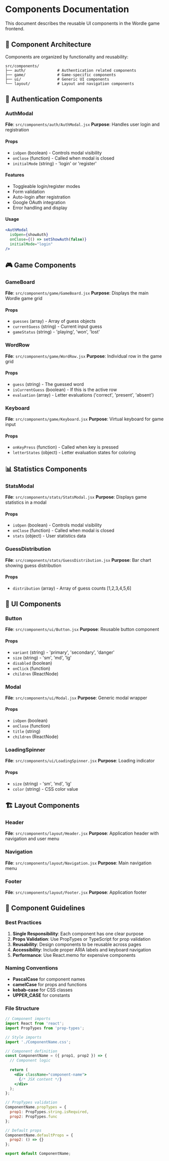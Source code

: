 # Components Documentation

This document describes the reusable UI components in the Wordle game frontend.

## 🧩 Component Architecture

Components are organized by functionality and reusability:

```
src/components/
├── auth/              # Authentication related components
├── game/              # Game-specific components  
├── ui/                # Generic UI components
└── layout/            # Layout and navigation components
```

## 🔐 Authentication Components

### AuthModal
**File**: `src/components/auth/AuthModal.jsx`
**Purpose**: Handles user login and registration

#### Props
- `isOpen` (boolean) - Controls modal visibility
- `onClose` (function) - Called when modal is closed
- `initialMode` (string) - 'login' or 'register'

#### Features
- Toggleable login/register modes
- Form validation
- Auto-login after registration
- Google OAuth integration
- Error handling and display

#### Usage
```jsx
<AuthModal 
  isOpen={showAuth} 
  onClose={() => setShowAuth(false)}
  initialMode="login" 
/>
```

## 🎮 Game Components

### GameBoard
**File**: `src/components/game/GameBoard.jsx`
**Purpose**: Displays the main Wordle game grid

#### Props
- `guesses` (array) - Array of guess objects
- `currentGuess` (string) - Current input guess
- `gameStatus` (string) - 'playing', 'won', 'lost'

### WordRow
**File**: `src/components/game/WordRow.jsx`
**Purpose**: Individual row in the game grid

#### Props
- `guess` (string) - The guessed word
- `isCurrentGuess` (boolean) - If this is the active row
- `evaluation` (array) - Letter evaluations ('correct', 'present', 'absent')

### Keyboard
**File**: `src/components/game/Keyboard.jsx`
**Purpose**: Virtual keyboard for game input

#### Props
- `onKeyPress` (function) - Called when key is pressed
- `letterStates` (object) - Letter evaluation states for coloring

## 📊 Statistics Components

### StatsModal
**File**: `src/components/stats/StatsModal.jsx`
**Purpose**: Displays game statistics in a modal

#### Props
- `isOpen` (boolean) - Controls modal visibility
- `onClose` (function) - Called when modal is closed
- `stats` (object) - User statistics data

### GuessDistribution
**File**: `src/components/stats/GuessDistribution.jsx`
**Purpose**: Bar chart showing guess distribution

#### Props
- `distribution` (array) - Array of guess counts [1,2,3,4,5,6]

## 🎨 UI Components

### Button
**File**: `src/components/ui/Button.jsx`
**Purpose**: Reusable button component

#### Props
- `variant` (string) - 'primary', 'secondary', 'danger'
- `size` (string) - 'sm', 'md', 'lg'
- `disabled` (boolean)
- `onClick` (function)
- `children` (ReactNode)

### Modal
**File**: `src/components/ui/Modal.jsx`
**Purpose**: Generic modal wrapper

#### Props
- `isOpen` (boolean)
- `onClose` (function)
- `title` (string)
- `children` (ReactNode)

### LoadingSpinner
**File**: `src/components/ui/LoadingSpinner.jsx`
**Purpose**: Loading indicator

#### Props
- `size` (string) - 'sm', 'md', 'lg'
- `color` (string) - CSS color value

## 🏗️ Layout Components

### Header
**File**: `src/components/layout/Header.jsx`
**Purpose**: Application header with navigation and user menu

### Navigation
**File**: `src/components/layout/Navigation.jsx`
**Purpose**: Main navigation menu

### Footer
**File**: `src/components/layout/Footer.jsx`
**Purpose**: Application footer

## 🎯 Component Guidelines

### Best Practices
1. **Single Responsibility**: Each component has one clear purpose
2. **Props Validation**: Use PropTypes or TypeScript for prop validation
3. **Reusability**: Design components to be reusable across pages
4. **Accessibility**: Include proper ARIA labels and keyboard navigation
5. **Performance**: Use React.memo for expensive components

### Naming Conventions
- **PascalCase** for component names
- **camelCase** for props and functions
- **kebab-case** for CSS classes
- **UPPER_CASE** for constants

### File Structure
```jsx
// Component imports
import React from 'react';
import PropTypes from 'prop-types';

// Style imports
import './ComponentName.css';

// Component definition
const ComponentName = ({ prop1, prop2 }) => {
  // Component logic
  
  return (
    <div className="component-name">
      {/* JSX content */}
    </div>
  );
};

// PropTypes validation
ComponentName.propTypes = {
  prop1: PropTypes.string.isRequired,
  prop2: PropTypes.func
};

// Default props
ComponentName.defaultProps = {
  prop2: () => {}
};

export default ComponentName;
```

